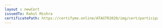 ```yaml
--- 
layout : newCert 
issuedTo: Rahul Mishra 
certificatePath: https://certifyme.online/ATAGTR2020/img/cert/participant/RahulMishra_add6f.png
--- 
```

